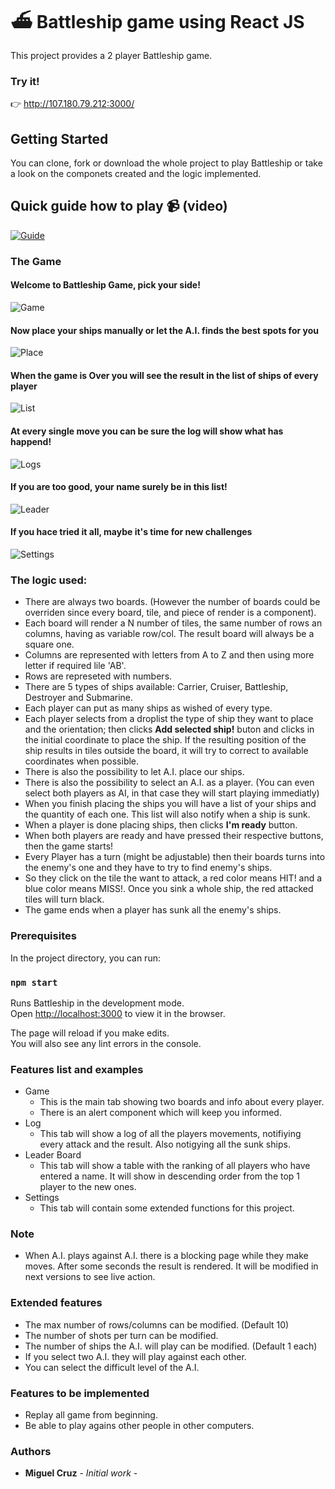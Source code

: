 # ⛴ Battleship game using React JS

This project provides a 2 player Battleship game.

### Try it! 
👉 http://107.180.79.212:3000/

## Getting Started

You can clone, fork or download the whole project to play Battleship or take a look on the componets created and the logic implemented.

## Quick guide how to play 📹 (video)

[![Guide](https://i9.ytimg.com/vi/qeMcWWQzIos/mq3.jpg?sqp=CKC38OwF&rs=AOn4CLB5JvXqbQCVhUJMVsKiIIl7f02RlQ)](https://youtu.be/qeMcWWQzIos)

### The Game

#### Welcome to Battleship Game, pick your side!
![Game](https://raw.githubusercontent.com/jomicm/battleship/master/docs/boards.png)

#### Now place your ships manually or let the A.I. finds the best spots for you
![Place](https://raw.githubusercontent.com/jomicm/battleship/master/docs/place.png)

#### When the game is Over you will see the result in the list of ships of every player
![List](https://raw.githubusercontent.com/jomicm/battleship/master/docs/game.png)

#### At every single move you can be sure the log will show what has happend!
![Logs](https://raw.githubusercontent.com/jomicm/battleship/master/docs/logs.png)

#### If you are too good, your name surely be in this list!
![Leader](https://raw.githubusercontent.com/jomicm/battleship/master/docs/leaders.png)

#### If you hace tried it all, maybe it's time for new challenges
![Settings](https://raw.githubusercontent.com/jomicm/battleship/master/docs/settings.png)

### The logic used:
- There are always two boards. (However the number of boards could be overriden since every board, tile, and piece of render is a component).
- Each board will render a N number of tiles, the same number of rows an columns, having as variable row/col. The result board will always be a square one.
- Columns are represented with letters from A to Z and then using more letter if required lile 'AB'.
- Rows are represeted with numbers.
- There are 5 types of ships available: Carrier, Cruiser, Battleship, Destroyer and Submarine.
- Each player can put as many ships as wished of every type.
- Each player selects from a droplist the type of ship they want to place and the orientation; then clicks **Add selected ship!** buton and clicks in the initial coordinate to place the ship. If the resulting position of the ship results in tiles outside the board, it will try to correct to available coordinates when possible.
- There is also the possibility to let A.I. place our ships.
- There is also the possibility to select an A.I. as a player. (You can even select both players as AI, in that case they will start playing immediatly) 
- When you finish placing the ships you will have a list of your ships and the quantity of each one. This list will also notify when a ship is sunk.
- When a player is done placing ships, then clicks **I'm ready** button.
- When both players are ready and have pressed their respective buttons, then the game starts!
- Every Player has a turn (might be adjustable) then their boards turns into the enemy's one and they have to try to find enemy's ships.
- So they click on the tile the want to attack, a red color means HIT! and a blue color means MISS!. Once you sink a whole ship, the red attacked tiles will turn black.
- The game ends when a player has sunk all the enemy's ships.

### Prerequisites

In the project directory, you can run:

### `npm start`

Runs Battleship in the development mode.<br>
Open [http://localhost:3000](http://localhost:3000) to view it in the browser.

The page will reload if you make edits.<br>
You will also see any lint errors in the console.

### Features list and examples

- Game
  - This is the main tab showing two boards and info about every player.
  - There is an alert component which will keep you informed.
- Log
  - This tab will show a log of all the players movements, notifiying every attack and the result. Also notigying all the sunk ships.
- Leader Board
  - This tab will show a table with the ranking of all players who have entered a name. It will show in descending order from the top 1 player to the new ones.
- Settings
  - This tab will contain some extended functions for this project.

### Note

  - When A.I. plays against A.I. there is a blocking page while they make moves. After some seconds the result is rendered. It will be modified in next versions to see live action.

### Extended features

  - The max number of rows/columns can be modified. (Default 10)
  - The number of shots per turn can be modified.
  - The number of ships the A.I. will play can be modified. (Default 1 each)
  - If you select two A.I. they will play against each other.
  - You can select the difficult level of the A.I.

### Features to be implemented

  - Replay all game from beginning.
  - Be able to play agains other people in other computers.

### Authors

* **Miguel Cruz** - *Initial work* -
